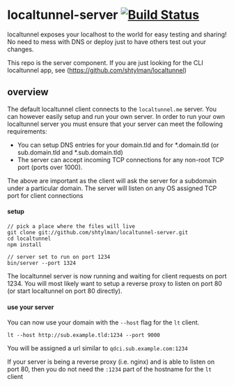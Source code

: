 # localtunnel-server [![Build Status](https://secure.travis-ci.org/shtylman/localtunnel-server.png)](http://travis-ci.org/shtylman/localtunnel-serer) #

localtunnel exposes your localhost to the world for easy testing and sharing! No need to mess with DNS or deploy just to have others test out your changes.

This repo is the server component. If you are just looking for the CLI localtunnel app, see (https://github.com/shtylman/localtunnel)

## overview ##

The default localtunnel client connects to the ```localtunnel.me``` server. You can however easily setup and run your own server. In order to run your own localtunnel server you must ensure that your server can meet the following requirements:

* You can setup DNS entries for your domain.tld and for *.domain.tld (or sub.domain.tld and *.sub.domain.tld)
* The server can accept incoming TCP connections for any non-root TCP port (ports over 1000).

The above are important as the client will ask the server for a subdomain under a particular domain. The server will listen on any OS assigned TCP port for client connections

#### setup

```shell
// pick a place where the files will live
git clone git://github.com/shtylman/localtunnel-server.git
cd localtunnel
npm install

// server set to run on port 1234
bin/server --port 1324
```

The localtunnel server is now running and waiting for client requests on port 1234. You will most likely want to setup a reverse proxy to listen on port 80 (or start localtunnel on port 80 directly).

#### use your server

You can now use your domain with the ```--host``` flag for the ```lt``` client.
```shell
lt --host http://sub.example.tld:1234 --port 9000
```

You will be assigned a url similar to ```qdci.sub.example.com:1234```

If your server is being a reverse proxy (i.e. nginx) and is able to listen on port 80, then you do not need the ```:1234``` part of the hostname for the ```lt``` client
